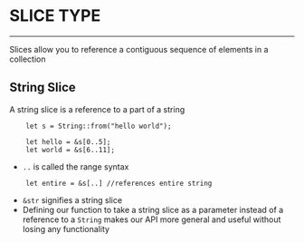 # SLICE TYPE
---
Slices allow you to reference a contiguous sequence of elements in a collection

## String Slice 
A string slice is a reference to a part of a string

```
    let s = String::from("hello world");

    let hello = &s[0..5];
    let world = &s[6..11];
```

- `..` is called the range syntax

```
	let entire = &s[..] //references entire string
```

- `&str` signifies a string slice
- Defining our function to take a string slice as a parameter instead of a reference to a `String`  makes our API more general and useful without losing any functionality

